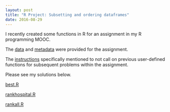 ```yaml
---
layout: post
title: "R Project: Subsetting and ordering dataframes"
date: 2016-08-29
---
```

I recently created some functions in R for an assignment in my R programming MOOC.

The [data](kairstenfay.github.io/_posts/2016-08-29-R-project-subsetting-and-ordering-dataframes/outcome-of-care-measures.csv) and [metadata](kairstenfay.github.io/_posts/2016-08-29-R-project-subsetting-and-ordering-dataframes/hospita-data.csv) were provided for the assignment.

The [instructions](https://d18ky98rnyall9.cloudfront.net/_775189147d7b89d66333adf6d920b52d_ProgAssignment3v2.pdf?Expires=1472601600&Signature=Ej9oxxKUtqUagj-Rh-Gr52GTxJxWN5ScABHTUksesnxVavAi~~qqPo37JNAkE6PZeHAZhKJwSF1kVpogrEOshIrx9uxoOBc7VNeyNGi1WuTlHmLgJoqZf0vp~MInMBkmmydL7HnWRXAuYJitqcmZcmkB7Cba8UIgcRjYJHLwzbE_&Key-Pair-Id=APKAJLTNE6QMUY6HBC5A) specifically mentioned to not call on previous user-defined functions for subsequent problems within the assignment.

Please see my solutions below.

[best.R](kairstenfay.github.io/_posts/2016-08-29-R-project-subsetting-and-ordering-dataframes/best.R)

[rankhospital.R](kairstenfay.github.io/_posts/2016-08-29-R-project-subsetting-and-ordering-dataframes/rankhospital.R)

[rankall.R](kairstenfay.github.io/_posts/2016-08-29-R-project-subsetting-and-ordering-dataframes/rankall.R)

 
